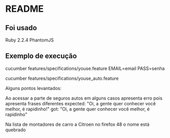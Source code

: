 # README

Foi usado
-------------------
Ruby 2.2.4
PhantomJS


Exemplo de execução
------------------
cucumber features/specifications/youse.feature EMAIL=email PASS=senha


cucumber features/specifications/youse_auto.feature

Alguns pontos levantados:

Ao acessar a parte de seguros autos em alguns casos apresenta erro pois apresenta frases diferentes
      expected: "Oi, a gente quer conhecer você melhor, é rapidinho!"
      got: "Oi, a gente quer conhecer você melhor, é rapidinho"

Na lista de montadores de carro a Citroen no firefox 48 o nome está quebrado